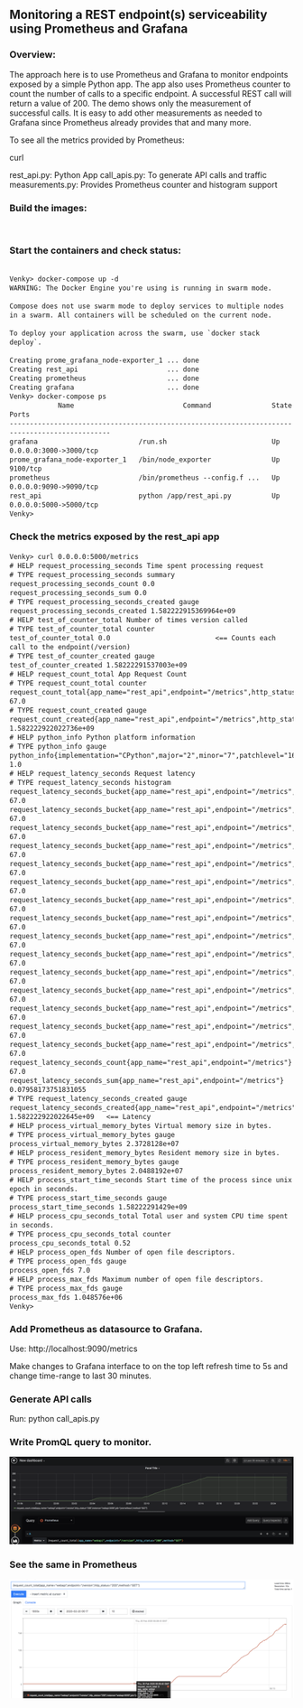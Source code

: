 ## Monitoring a REST endpoint(s) serviceability using Prometheus and Grafana

### Overview: 
  The approach here is to use Prometheus and Grafana to monitor endpoints exposed by a simple Python app.
 The app also uses Prometheus counter to count the number of calls to a specific endpoint. A successful REST call
will return a value of 200. The demo shows only the measurement of successful calls. It is easy to add other measurements
as needed to Grafana since Prometheus already provides that and many more.

  To see all the metrics provided by Prometheus:

  curl 

  rest_api.py: Python App
  call_apis.py: To generate API calls and traffic
  measurements.py: Provides Prometheus counter and histogram support
  

### Build the images:

```


```

### Start the containers and check status:

```

Venky> docker-compose up -d
WARNING: The Docker Engine you're using is running in swarm mode.

Compose does not use swarm mode to deploy services to multiple nodes in a swarm. All containers will be scheduled on the current node.

To deploy your application across the swarm, use `docker stack deploy`.

Creating prome_grafana_node-exporter_1 ... done
Creating rest_api                      ... done
Creating prometheus                    ... done
Creating grafana                       ... done
Venky> docker-compose ps
            Name                           Command               State           Ports
-----------------------------------------------------------------------------------------------
grafana                         /run.sh                          Up      0.0.0.0:3000->3000/tcp
prome_grafana_node-exporter_1   /bin/node_exporter               Up      9100/tcp
prometheus                      /bin/prometheus --config.f ...   Up      0.0.0.0:9090->9090/tcp
rest_api                        python /app/rest_api.py          Up      0.0.0.0:5000->5000/tcp
Venky>

```

### Check the metrics exposed by the rest_api app

```
Venky> curl 0.0.0.0:5000/metrics
# HELP request_processing_seconds Time spent processing request
# TYPE request_processing_seconds summary
request_processing_seconds_count 0.0
request_processing_seconds_sum 0.0
# TYPE request_processing_seconds_created gauge
request_processing_seconds_created 1.582222915369964e+09
# HELP test_of_counter_total Number of times version called
# TYPE test_of_counter_total counter
test_of_counter_total 0.0                          <== Counts each call to the endpoint(/version)
# TYPE test_of_counter_created gauge
test_of_counter_created 1.58222291537003e+09
# HELP request_count_total App Request Count
# TYPE request_count_total counter
request_count_total{app_name="rest_api",endpoint="/metrics",http_status="200",method="GET"} 67.0
# TYPE request_count_created gauge
request_count_created{app_name="rest_api",endpoint="/metrics",http_status="200",method="GET"} 1.582222922022736e+09
# HELP python_info Python platform information
# TYPE python_info gauge
python_info{implementation="CPython",major="2",minor="7",patchlevel="16",version="2.7.16"} 1.0
# HELP request_latency_seconds Request latency
# TYPE request_latency_seconds histogram
request_latency_seconds_bucket{app_name="rest_api",endpoint="/metrics",le="0.005"} 67.0
request_latency_seconds_bucket{app_name="rest_api",endpoint="/metrics",le="0.01"} 67.0
request_latency_seconds_bucket{app_name="rest_api",endpoint="/metrics",le="0.025"} 67.0
request_latency_seconds_bucket{app_name="rest_api",endpoint="/metrics",le="0.05"} 67.0
request_latency_seconds_bucket{app_name="rest_api",endpoint="/metrics",le="0.075"} 67.0
request_latency_seconds_bucket{app_name="rest_api",endpoint="/metrics",le="0.1"} 67.0
request_latency_seconds_bucket{app_name="rest_api",endpoint="/metrics",le="0.25"} 67.0
request_latency_seconds_bucket{app_name="rest_api",endpoint="/metrics",le="0.5"} 67.0
request_latency_seconds_bucket{app_name="rest_api",endpoint="/metrics",le="0.75"} 67.0
request_latency_seconds_bucket{app_name="rest_api",endpoint="/metrics",le="1.0"} 67.0
request_latency_seconds_bucket{app_name="rest_api",endpoint="/metrics",le="2.5"} 67.0
request_latency_seconds_bucket{app_name="rest_api",endpoint="/metrics",le="5.0"} 67.0
request_latency_seconds_bucket{app_name="rest_api",endpoint="/metrics",le="7.5"} 67.0
request_latency_seconds_bucket{app_name="rest_api",endpoint="/metrics",le="10.0"} 67.0
request_latency_seconds_bucket{app_name="rest_api",endpoint="/metrics",le="+Inf"} 67.0
request_latency_seconds_count{app_name="rest_api",endpoint="/metrics"} 67.0
request_latency_seconds_sum{app_name="rest_api",endpoint="/metrics"} 0.07958173751831055
# TYPE request_latency_seconds_created gauge
request_latency_seconds_created{app_name="rest_api",endpoint="/metrics"} 1.582222922022645e+09   <== Latency
# HELP process_virtual_memory_bytes Virtual memory size in bytes.
# TYPE process_virtual_memory_bytes gauge
process_virtual_memory_bytes 2.3728128e+07
# HELP process_resident_memory_bytes Resident memory size in bytes.
# TYPE process_resident_memory_bytes gauge
process_resident_memory_bytes 2.0488192e+07
# HELP process_start_time_seconds Start time of the process since unix epoch in seconds.
# TYPE process_start_time_seconds gauge
process_start_time_seconds 1.58222291429e+09
# HELP process_cpu_seconds_total Total user and system CPU time spent in seconds.
# TYPE process_cpu_seconds_total counter
process_cpu_seconds_total 0.52
# HELP process_open_fds Number of open file descriptors.
# TYPE process_open_fds gauge
process_open_fds 7.0
# HELP process_max_fds Maximum number of open file descriptors.
# TYPE process_max_fds gauge
process_max_fds 1.048576e+06
Venky>

```

###  Add Prometheus as datasource to Grafana.

   Use: http://localhost:9090/metrics

  Make changes to Grafana interface to on the top left refresh time to 5s and change time-range to last 30 minutes.

###  Generate API calls

  Run: python call_apis.py


### Write PromQL query to monitor.

 ![Grafana View](https://github.com/venkyp1/Dockers/blob/master/Prome_Grafana/grafana_image.png)

### See the same in Prometheus

 ![Prometheus View](https://github.com/venkyp1/Dockers/blob/master/Prome_Grafana/prome_image.png)
